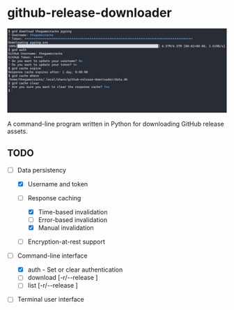 # github-release-downloader

![A demonstration of the program in bash](/images/demo-2023-03-15.png)

A command-line program written in Python for downloading GitHub release assets.

## TODO

- [ ] Data persistency

    - [X] Username and token
    - [ ] Response caching

        - [X] Time-based invalidation
        - [ ] Error-based invalidation
        - [X] Manual invalidation

    - [ ] Encryption-at-rest support

- [ ] Command-line interface

    - [X] auth - Set or clear authentication
    - [ ] download [-r/--release <name>] <owner> <repo> <filename>
    - [ ] list [-r/--release <name>] <owner> <repo>

- [ ] Terminal user interface
